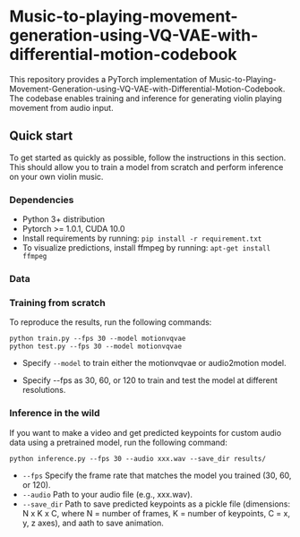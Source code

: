 # Music-to-playing-movement-generation-using-VQ-VAE-with-differential-motion-codebook
This repository provides a PyTorch implementation of Music-to-Playing-Movement-Generation-using-VQ-VAE-with-Differential-Motion-Codebook. The codebase enables training and inference for generating violin playing movement from audio input.

## Quick start
To get started as quickly as possible, follow the instructions in this section. This should allow you to train a model from scratch and perform inference on your own violin music.

### Dependencies
- Python 3+ distribution
- Pytorch >= 1.0.1, CUDA 10.0  
- Install requirements by running: `pip install -r requirement.txt`
- To visualize predictions, install ffmpeg by running: `apt-get install ffmpeg`

### Data

### Training from scratch
To reproduce the results, run the following commands:
```
python train.py --fps 30 --model motionvqvae
python test.py --fps 30 --model motionvqvae
```
- Specify `--model` to train either the motionvqvae or audio2motion model.
* Specify --fps as 30, 60, or 120 to train and test the model at different resolutions.

### Inference in the wild
If you want to make a video and get predicted keypoints for custom audio data using a pretrained model, run the following command:
```
python inference.py --fps 30 --audio xxx.wav --save_dir results/
```
- `--fps` Specify the frame rate that matches the model you trained (30, 60, or 120).
- `--audio` Path to your audio file (e.g., xxx.wav).
- `--save_dir` Path to save predicted keypoints as a pickle file (dimensions: N x K x C, where N = number of frames, K = number of keypoints, C = x, y, z axes), and
               aath to save animation.
